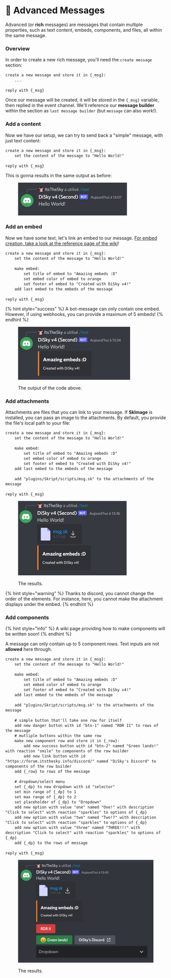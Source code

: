 # 💭 Advanced Messages

Advanced (or **rich** messages) are messages that contain multiple properties, such as text content, embeds, components, and files, all within the same message.

### Overview

In order to create a new rich message, you'll need the `create message` section:

```applescript
create a new message and store it in {_msg}:
    ...

reply with {_msg}
```

Once our message will be created, it will be stored in the `{_msg}` variable, then replied in the event channel. We'll reference our **message builder** within the section as `last message builder` (but `message` can also work!).

### Add a content

Now we have our setup, we can try to send back a "simple" message, with just text content:

```applescript
create a new message and store it in {_msg}:
    set the content of the message to "Hello World!"

reply with {_msg}
```

This is gonna results in the same output as before:

<figure><img src="../.gitbook/assets/image (7).png" alt=""><figcaption></figcaption></figure>

### Add an embed

Now we have some text, let's link an embed to our message. [For embed creation, take a look at the reference page of the wiki](../basic-stuff/simple-messages.md#simple-embed-message)!

```applescript
create a new message and store it in {_msg}:
    set the content of the message to "Hello World!"
    
    make embed:
        set title of embed to "Amazing embeds :D"
        set embed color of embed to orange
        set footer of embed to "Created with DiSky v4!"
    add last embed to the embeds of the message

reply with {_msg}
```

{% hint style="success" %}
A bot-message can only contain one embed. However, if using webhooks, you can provide a maximum of 5 embeds!
{% endhint %}

<figure><img src="../.gitbook/assets/image (1) (2).png" alt=""><figcaption><p>The output of the code above.</p></figcaption></figure>

### Add attachments

Attachments are files that you can link to your message. If **SkImage** is installed, you can pass an image to the attachments. By default, you provide the file's local path to your file:

```applescript
create a new message and store it in {_msg}:
    set the content of the message to "Hello World!"
    
    make embed:
        set title of embed to "Amazing embeds :D"
        set embed color of embed to orange
        set footer of embed to "Created with DiSky v4!"
    add last embed to the embeds of the message
    
    add "plugins/Skript/scripts/msg.sk" to the attachments of the message

reply with {_msg}
```

<figure><img src="../.gitbook/assets/image (4) (1).png" alt=""><figcaption><p>The results.</p></figcaption></figure>

{% hint style="warning" %}
Thanks to discord, you cannot change the order of the elements. For instance, here, you cannot make the attachment displays under the embed.
{% endhint %}

### Add components

{% hint style="info" %}
A wiki page providing how to make components will be written soon!
{% endhint %}

A message can only contain up to 5 component rows. Text inputs are not **allowed** here through.

```applescript
create a new message and store it in {_msg}:
    set the content of the message to "Hello World!"
    
    make embed:
        set title of embed to "Amazing embeds :D"
        set embed color of embed to orange
        set footer of embed to "Created with DiSky v4!"
    add last embed to the embeds of the message
    
    add "plugins/Skript/scripts/msg.sk" to the attachments of the message
    
    # simple button that'll take one row for itself
    add new danger button with id "btn-1" named "RDR II" to rows of the message 
    # mutliple buttons within the same row
    make new component row and store it in {_row}:
        add new success button with id "btn-2" named "Green lands!" with reaction "smile" to components of the row builder
        add new link button with id "https://forum.itsthesky.info/discord/" named "DiSky's Discord" to components of the row builder
    add {_row} to rows of the message
    
    # dropdown/select menu
    set {_dp} to new dropdown with id "selector"
    set min range of {_dp} to 1
    set max range of {_dp} to 2
    set placeholder of {_dp} to "Dropdown"
    add new option with value "one" named "One!" with description "Click to select" with reaction "sparkles" to options of {_dp}
    add new option with value "two" named "Two!?" with description "Click to select" with reaction "sparkles" to options of {_dp}
    add new option with value "three" named "THREE!!!" with description "Click to select" with reaction "sparkles" to options of {_dp}
    add {_dp} to the rows of message

reply with {_msg}
```

<figure><img src="../.gitbook/assets/image (5) (1).png" alt=""><figcaption><p>The results.</p></figcaption></figure>
